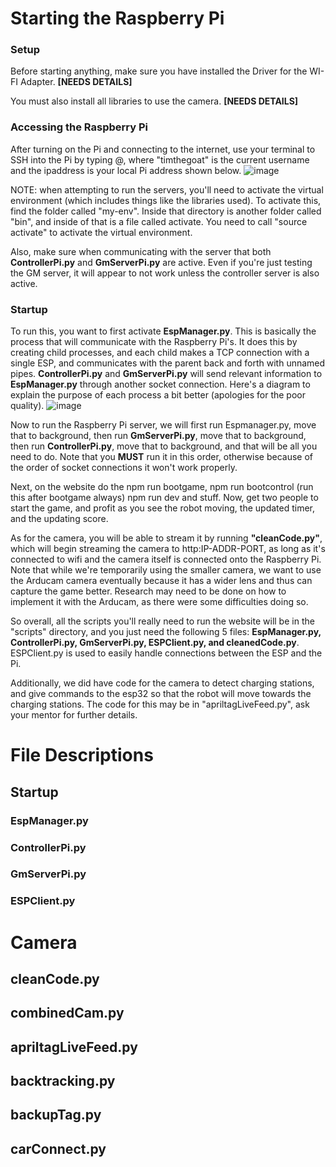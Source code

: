 # Starting the Raspberry Pi

### Setup

Before starting anything, make sure you have installed the Driver for the WI-FI Adapter.
**[NEEDS DETAILS]**

You must also install all libraries to use the camera.
**[NEEDS DETAILS]**

### Accessing the Raspberry Pi


After turning on the Pi and connecting to the internet, use your terminal to SSH into the Pi by typing <username>@<ipaddress>, where "timthegoat" is the current username and the ipaddress is your local Pi address shown below.
![image](https://github.com/user-attachments/assets/e83135cc-39a2-4ad9-8e8b-7ac2651071df)

NOTE: when attempting to run the servers, you'll need to activate the virtual
environment (which includes things like the libraries used). To activate this,
find the folder called "my-env". Inside that directory is another folder called "bin",
and inside of that is a file called activate. You need to call "source activate" to activate
the virtual environment.

Also, make sure when communicating with the server that both **ControllerPi.py** and **GmServerPi.py** are active. Even if you're just testing the GM server, it will appear to not work unless
the controller server is also active.

### Startup

To run this, you want to first activate **EspManager.py**. This is basically the process that will communicate with the Raspberry Pi's. It does this by creating child processes, and each child
makes a TCP connection with a single ESP, and communicates with the parent back and forth with unnamed pipes. **ControllerPi.py** and **GmServerPi.py** will send relevant information to **EspManager.py**
through another socket connection. Here's a diagram to explain the purpose of each process a bit better (apologies for the poor quality).
![image](https://github.com/user-attachments/assets/55c1ff86-75d5-41fe-a101-83da67798dfa)

Now to run the Raspberry Pi server, we will first run Espmanager.py, move that to background, then run **GmServerPi.py**, move that to background, then run **ControllerPi.py**, move that to background,
and that will be all you need to do. Note that you **MUST** run it in this order, otherwise because of the order of socket connections it won't work properly.

Next, on the website do the npm run bootgame, npm run bootcontrol (run this after bootgame always) npm run dev and stuff. Now,
get two people to start the game, and profit as you see the robot moving, the updated timer, and the updating score.

As for the camera, you will be able to stream it by running **"cleanCode.py"**, which will begin streaming the camera to http:IP-ADDR-PORT, as long as it's connected to wifi and the camera itself is
connected onto the Raspberry Pi. Note that while we're temporarily using the smaller camera, we want to use the Arducam camera eventually because it has a wider lens and thus can capture the game better.
Research may need to be done on how to implement it with the Arducam, as there were some difficulties doing so.


So overall, all the scripts you'll really need to run the website will be in the "scripts" directory, and you just need the following 5 files: **EspManager.py, ControllerPi.py, GmServerPi.py, ESPClient.py, and cleanedCode.py**. ESPClient.py is used to easily handle connections between the ESP and the Pi.

Additionally, we did have code for the camera to detect charging stations, and give commands to the esp32 so that the robot will move towards the charging stations. The code for this may be in "apriltagLiveFeed.py",
ask your mentor for further details.

      
# File Descriptions


## Startup

### EspManager.py

### ControllerPi.py

### GmServerPi.py

### ESPClient.py


# Camera

## cleanCode.py

## combinedCam.py

## apriltagLiveFeed.py




## backtracking.py

## backupTag.py

## carConnect.py
